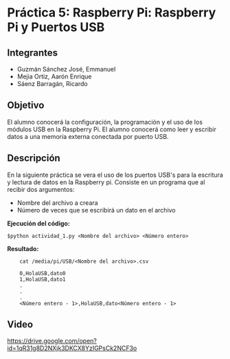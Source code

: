 # Práctica 5: Raspberry Pi: Raspberry Pi y Puertos USB

## Integrantes

* Guzmán Sánchez José, Emmanuel
* Mejia Ortiz, Aarón Enrique
* Sáenz Barragán, Ricardo

## Objetivo
El alumno conocerá la configuración, la programación y el uso de los módulos USB en la Raspberry Pi.
El alumno conocerá como leer y escribir datos a una memoría externa conectada por puerto USB.

## Descripción

En la siguiente práctica se vera el uso de los puertos USB's para la escritura y lectura de datos en la Raspberry pi.
Consiste en un programa que al recibir dos argumentos:
- Nombre del archivo a creara 
- Número de veces que se escribirá un dato en el archivo 

**Ejecución del código:**

``` 
$python actividad_1.py <Nombre del archivo> <Número entero> 

```

**Resultado:**

```
    cat /media/pi/USB/<Nombre del archivo>.csv

    0,HolaUSB,dato0
    1,HolaUSB,dato1
    .
    .
    .
    <Número entero - 1>,HolaUSB,dato<Número entero - 1>

```

## Video

https://drive.google.com/open?id=1qR31g8D2NXjk3DKCX8YzIGPsCk2NCF3o
